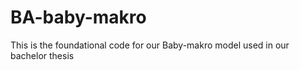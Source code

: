 # BA-baby-makro
This is the foundational code for our Baby-makro model used  in our bachelor thesis
